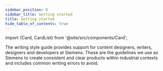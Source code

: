 ```yaml
---
sidebar_position: 0
sidebar_title: Getting started
title: Getting started
hide_table_of_contents: true
---
```


import {Card, CardList} from '@site/src/components/Card';

The writing style guide provides support for content designers, writers, designers and developers at Siemens. These are the guidelines we use as Siemens to create consistent and clear products within industrial contexts and includes common writing errors to avoid.

<CardList>
  <Card label="Basics" isPrimary={true} size="big" link="guidelines/language/basics" icon="/img/language/101.svg" />
  <Card label="Grammar and vocabulary" link="guidelines/language/grammar-and-vocabulary" icon="rename"/>
  <Card label="Punctuation" link="guidelines/language/punctuation" icon="/img/language/punctuation.svg" />
  <Card label="Proper nouns" link="guidelines/language/proper-nouns" icon="/img/language/capitalization.svg" />
  <Card label="Main menu functions" link="guidelines/language/main-menu-functions" icon="app-menu" />
  <Card label="Frequent app functions" link="guidelines/language/frequent-app-functions" icon="mouse-click" />
  <Card label="Best practices" link="guidelines/language/best-practices" icon="/img/language/like.svg" />
  <Card label="Notifications" link="guidelines/language/error-messages" icon="alarm-bell" />
  <Card label="Dialogs and buttons" link="guidelines/language/dialogs-and-buttons" icon="/img/language/modal.svg" />
</CardList>
